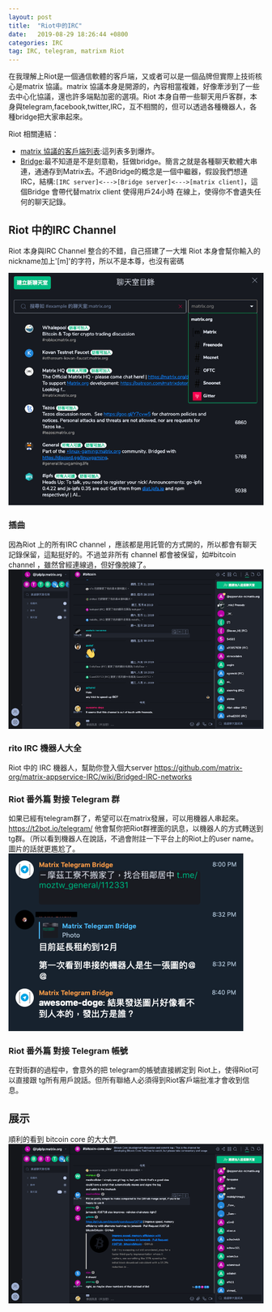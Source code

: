 ```yaml
---
layout: post
title:  "Riot中的IRC"
date:   2019-08-29 18:26:44 +0800
categories: IRC
tag: IRC, telegram, matrixm Riot
---
```


在我理解上Riot是一個通信軟體的客戶端，又或者可以是一個品牌但實際上技術核心是matrix 協議。matrix 協議本身是開源的，內容相當複雜，好像牽涉到了一些去中心化協議，還也許多端點加密的選項。Riot 本身自帶一些聊天用戶客群，本身與telegram,facebook,twitter,IRC，互不相關的，但可以透過各種機器人，各種bridge把大家串起來。

Riot 相關連結：
* [matrix 協議的客戶端列表](https://matrix.org/docs/projects/try-matrix-now):這列表多到爆炸。
* [Bridge](https://matrix.org/bridges):最不知道是不是刻意勒，狂做bridge。簡言之就是各種聊天軟體大串連，通通存到Matrix去。不過Bridge的概念是一個中繼器，假設我們想連IRC，結構:`[IRC server]<--->[Bridge server]<--->[matrix client]`，這個Bridge 會帶代替matrix client 使得用戶24小時 在線上，使得你不會遺失任何的聊天記錄。


## Riot 中的IRC Channel
Riot 本身與IRC Channel 整合的不錯，自己搭建了一大堆
Riot 本身會幫你輸入的nickname加上'[m]'的字符，所以不是本尊，也沒有密碼

![](/image/irc1.png)


### 插曲
因為Riot 上的所有IRC channel ，應該都是用託管的方式開的，所以都會有聊天記錄保留，這點挺好的。不過並非所有 channel 都會被保留，如#bitcoin channel ，雖然曾經連線過，但好像脫線了。    
![](/image/irc2.png)

### rito IRC 機器人大全
Riot 中的 IRC 機器人，幫助你登入個大server
https://github.com/matrix-org/matrix-appservice-IRC/wiki/Bridged-IRC-networks

### Riot 番外篇 對接 Telegram 群
如果已經有telegram群了，希望可以在matrix發展，可以用機器人串起來。
https://t2bot.io/telegram/
他會幫你把Riot群裡面的訊息，以機器人的方式轉送到tg群。（所以看到機器人在說話，不過會附註一下平台上的Riot上的user name。圖片的話就更尷尬了。    
![](/image/irc3.png)

### Riot 番外篇 對接 Telegram 帳號

在對街群的過程中，會意外的把 telegram的帳號直接綁定到 Riot上，使得Riot可以直接跟 tg所有用戶說話。但所有聯絡人必須得到Riot客戶端批准才會收到信息。


## 展示
順利的看到 bitcoin core 的大大們.   
![](/image/irc4.png)